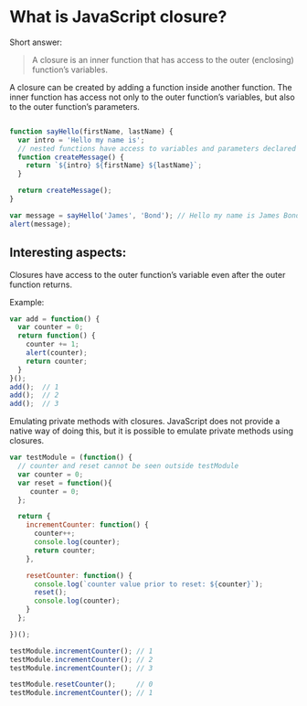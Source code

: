 ﻿# What is JavaScript closure?

Short answer:

> A closure is an inner function that has access to the outer (enclosing) function’s variables.


A closure can be created by adding a function inside another function. The inner function has access not only to the outer function’s variables, but also to the outer function’s parameters.


```javascript

function sayHello(firstName, lastName) {
  var intro = 'Hello my name is';
  // nested functions have access to variables and parameters declared in their outer scope
  function createMessage() {
    return `${intro} ${firstName} ${lastName}`;
  }

  return createMessage();
}

var message = sayHello('James', 'Bond'); // Hello my name is James Bond
alert(message);


```


## Interesting aspects:

Closures have access to the outer function’s variable even after the outer function returns.

Example:

```javascript
var add = function() {
  var counter = 0;
  return function() {
    counter += 1;
    alert(counter);
    return counter;
  }
}();
add();  // 1
add();  // 2
add();  // 3 

```


Emulating private methods with closures. JavaScript does not provide a native way of doing this, but it is possible to emulate private methods using closures.


```javascript
var testModule = (function() {
  // counter and reset cannot be seen outside testModule
  var counter = 0;
  var reset = function(){
     counter = 0;
  };

  return {
    incrementCounter: function() {
      counter++;
      console.log(counter);
      return counter;
    },

    resetCounter: function() {
      console.log(`counter value prior to reset: ${counter}`);
      reset();
      console.log(counter);
    }
  };

})();

testModule.incrementCounter(); // 1
testModule.incrementCounter(); // 2
testModule.incrementCounter(); // 3

testModule.resetCounter();     // 0
testModule.incrementCounter(); // 1

```



